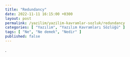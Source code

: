 ```yaml
---
title: "Redundancy"
date: 2022-11-11 16:15:00 +0300
layout: post
permalink: /yazilim/yazilim-kavramlar-sozluk/redundancy
categories: [ "Yazılım", "Yazılım Kavramları Sözlüğü" ]
tags: [ "Ne", "Ne demek", "Nedir" ]
published: false
---
```


.
